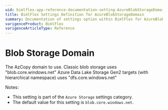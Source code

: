 ```yaml
---
uid: bimlflex-app-reference-documentation-setting-AzureBlobStorageDomain
title: BimlFlex Settings Definition for AzureBlobStorageDomain
summary: Documentation of settings option within BimlFlex for AzureBlobStorageDomain
varigenceProduct: BimlFlex
varigenceArticleType: Reference
---
```


# Blob Storage Domain

The AzCopy domain to use. Classic blob storage uses "blob.core.windows.net" Azure Data Lake Storage Gen2 targets (with hierarchical namespace) uses "dfs.core.windows.net"

Notes:

* This setting is part of the `Azure Storage` settings category.
* The default value for this setting is `blob.core.windows.net`.